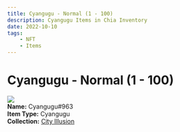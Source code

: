 ```yaml
---
title: Cyangugu - Normal (1 - 100)
description: Cyangugu Items in Chia Inventory
date: 2022-10-10
tags:
    - NFT
    - Items
---
```


# Cyangugu - Normal (1 - 100)
<div class="item_thumbnail">
<img loading="lazy" src="https://e32nlzqdthzpyvdbenheeqi6gkdf7pvxlldjm4br7l5xomuqpy.arweave.net/JvTV5gOZ8vxUYSNOQkE_eMoZfvrdaxpZwMfr7dzKQfo"><br/>
<div><strong>Name:</strong> Cyangugu#963</div>
<div><strong>Item Type:</strong> Cyangugu</div>
<div><strong>Collection:</strong> <a href="https://www.spacescan.io/xch/nft/collection/col1lend2dcn558km4wcwta4xnkfv3xpcmlp9kyt0m909emvfxechlyqdl5ndg">City Illusion</a></div>
</div>

